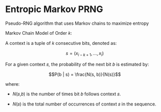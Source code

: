 # Entropic Markov PRNG
Pseudo-RNG algorithm that uses Markov chains to maximize entropy

Markov Chain Model of Order 𝑘:

A context is a tuple of 𝑘 consecutive bits, denoted as:
```math 
s = (x_{i-k+1} , ... , x_i)
```
For a given context 𝑠, the probability of the next bit 𝑏 is estimated by:
```math
P(b | s) = \frac{N(s, b)}{N(s)}
```
where:

- 𝑁(𝑠,𝑏) is the number of times bit 𝑏 follows context 𝑠.

- 𝑁(𝑠) is the total number of occurrences of context 𝑠 in the sequence.


